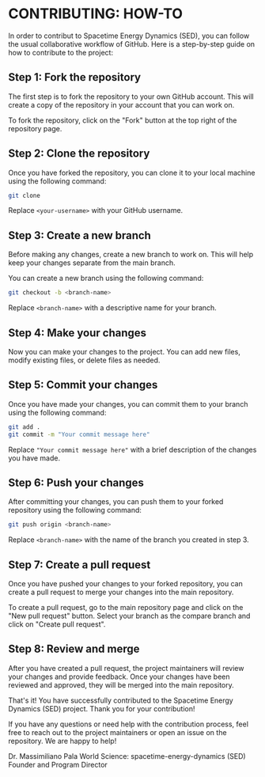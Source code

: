 # CONTRIBUTING: HOW-TO

In order to contribut to Spacetime Energy Dynamics (SED), you can follow the usual collaborative workflow of GitHub. Here is a step-by-step guide on how to contribute to the project:

## Step 1: Fork the repository

The first step is to fork the repository to your own GitHub account. This will create a copy of the repository in your account that you can work on.

To fork the repository, click on the "Fork" button at the top right of the repository page.

## Step 2: Clone the repository

Once you have forked the repository, you can clone it to your local machine using the following command:

```bash
git clone
```

Replace `<your-username>` with your GitHub username.

## Step 3: Create a new branch

Before making any changes, create a new branch to work on. This will help keep your changes separate from the main branch.

You can create a new branch using the following command:

```bash
git checkout -b <branch-name>
```

Replace `<branch-name>` with a descriptive name for your branch.

## Step 4: Make your changes

Now you can make your changes to the project. You can add new files, modify existing files, or delete files as needed.

## Step 5: Commit your changes

Once you have made your changes, you can commit them to your branch using the following command:

```bash
git add .
git commit -m "Your commit message here"
```

Replace `"Your commit message here"` with a brief description of the changes you have made.

## Step 6: Push your changes

After committing your changes, you can push them to your forked repository using the following command:

```bash
git push origin <branch-name>
```

Replace `<branch-name>` with the name of the branch you created in step 3.

## Step 7: Create a pull request

Once you have pushed your changes to your forked repository, you can create a pull request to merge your changes into the main repository.

To create a pull request, go to the main repository page and click on the "New pull request" button. Select your branch as the compare branch and click on "Create pull request".

## Step 8: Review and merge

After you have created a pull request, the project maintainers will review your changes and provide feedback. Once your changes have been reviewed and approved, they will be merged into the main repository.

That's it! You have successfully contributed to the Spacetime Energy Dynamics (SED) project. Thank you for your contribution!

If you have any questions or need help with the contribution process, feel free to reach out to the project maintainers or open an issue on the repository. We are happy to help!

Dr. Massimiliano Pala
World Science: spacetime-energy-dynamics (SED)
Founder and Program Director

